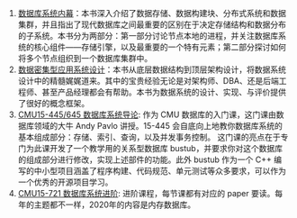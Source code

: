 1. [数据库系统内幕](https://www.databass.dev/)：本书深入介绍了数据存储、数据构建块、分布式系统和数据集群，并且指出了现代数据库之间最重要的区别在于决定存储结构和数据分布的子系统。本书分为两部分：第一部分讨论节点本地的进程，并关注数据库系统的核心组件——存储引擎，以及最重要的一个特有元素；第二部分探讨如何将多个节点组织到一个数据库集群中。
2. [数据密集型应用系统设计](http://ddia.vonng.com/#/preface)：本书从底层数据结构到顶层架构设计，将数据系统设计中的精髓娓娓道来。其中的宝贵经验无论是对架构师、DBA、还是后端工程师、甚至产品经理都会有帮助。本书为数据系统的设计、实现、与评价提供了很好的概念框架。
3. [CMU15-445/645 数据库系统导论](http://nas.ironmanzzm.top:5000/?launchApp=SYNO.SDS.VideoStation.AppInstance#!lib%E8%AE%A1%E7%AE%97%E6%9C%BA%E8%AF%BE%E7%A8%8B/N4IgNglgRgTghjAniAXCALgNwM4AsD2A7gLQBMIANCAMZzoCmA5vkqiDPdfQHbpiIB9OABNh9YZQw4ChVKAgSUpABwB2KpFgJBC1KQC+VbPTjZ83PQAYAjAE59QA): 作为 CMU 数据库的入门课，这门课由数据库领域的大牛 Andy Pavlo 讲授。15-445 会自底向上地教你数据库系统的基本组成部分：存储、索引、查询，以及并发事务控制。 这门课的亮点在于专门为此课开发了一个教学用的关系型数据库 bustub，并要求你对这个数据库的组成部分进行修改，实现上述部件的功能。此外 bustub 作为一个 C++ 编写的中小型项目涵盖了程序构建、代码规范、单元测试等众多要求，可以作为一个优秀的开源项目学习。
4. [CMU15-721 数据库系统进阶](http://nas.ironmanzzm.top:5000/?launchApp=SYNO.SDS.VideoStation.AppInstance#!lib%E8%AE%A1%E7%AE%97%E6%9C%BA%E8%AF%BE%E7%A8%8B/N4IgNglgRgTghjAniAXCALgNwM4AsD2A7gLQBMIANCAMZzoCmA5vkqiDPdfQHbpiIB9OABNh9YZQw4ChVKAgSUpACwBOKpFgJBC1KQC+VbPTjZ83VAEZ9QA): 进阶课程，每节课都有对应的 paper 要读。每年的主题都不一样，2020年的内容是内存数据库。